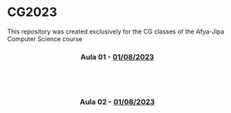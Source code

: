 # CG2023
This repository was created exclusively for the CG classes of the Afya-Jipa Computer Science course
<h3 align="center">
  Aula 01 -  <a href="https://www.canva.com/design/DAFqUbxjY6A/QKnD-omh3BDo5RK2cAHpeQ/view?utm_content=DAFqUbxjY6A&utm_campaign=designshare&utm_medium=link&utm_source=publishsharelink/" target="_blank">01/08/2023</a>
   <br><br>
   <b></b>  
<b> </b>
   <br><br>
</h3>
</a>
<h3  align="center">

Aula 02 - <a href="https://www.canva.com/design/DAFq-5hgfnQ/1BBM5-_Akzulqm4whhaXSw/view?utm_content=DAFq-5hgfnQ&utm_campaign=designshare&utm_medium=link&utm_source=publishsharelink
/" target="_blank">01/08/2023</a>
</h3>
